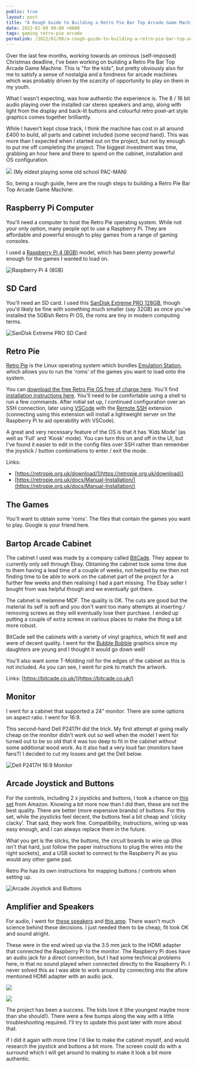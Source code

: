 ```yaml
---
public: true
layout: post
title: "A Rough Guide to Building a Retro Pie Bar Top Arcade Game Machine"
date: 2022-01-09 00:00 +0000
tags: gaming retro-pie arcade
permalink: /2022/01/09/a-rough-guide-to-building-a-retro-pie-bar-top-arcade-game-machine
---
```


Over the last few months, working towards an ominous (self-imposed) Christmas deadline, I've been working on building a Retro Pie Bar Top Arcade Game Machine. This is "for the kids", but pretty obviously also for me to satisfy a sense of nostalgia and a fondness for arcade machines which was probably driven by the scarcity of opportunity to play on them in my youth.

What I wasn't expecting, was how authentic the experience is. The 8 / 16 bit audio playing over the installed car stereo speakers and amp, along with light from the display and back-lit buttons and colourful retro pixel-art style graphics comes together brilliantly.

While I haven't kept close track, I think the machine has cost in all around £400 to build, all parts and cabinet included (some second hand). This was more than I expected when I started out on the project, but not by enough to put me off completing the project. The biggest investment was time, grabbing an hour here and there to spend on the cabinet, installation and OS configuration. 

![](/assets/PXL_20211229_104137270.jpg)
(My eldest playing some old school PAC-MAN)

So, being a rough guide, here are the rough steps to building a Retro Pie Bar Top Arcade Game Machine:

## Raspberry Pi Computer

You'll need a computer to host the Retro Pie operating system. While not your only option, many people opt to use a Raspberry Pi. They are affordable and powerful enough to play games from a range of gaming consoles.

I used a [Raspberry Pi 4 (8GB)](https://amzn.to/33jVFlt) model, which has been plenty powerful enough for the games I wanted to load on.

![Raspberry Pi 4 (8GB)](/assets/Pasted%20image%2020220109222519.png)

## SD Card

You'll need an SD card. I used this [SanDisk Extreme PRO 128GB](https://amzn.to/3f2FN9T), though you'd likely be fine with something much smaller (say 32GB) as once you've installed the 5GBish Retro Pi OS, the roms are tiny in modern computing terms. 

![SanDisk Extreme PRO SD Card](/assets/Pasted%20image%2020220109222622.png)

## Retro Pie

[Retro Pie](https://retropie.org.uk/) is the Linux operating system which bundles [Emulation Station](https://emulationstation.org/), which allows you to run the 'roms' of the games you want to load onto the system.

You can [download the free Retro Pie OS free of charge here](https://retropie.org.uk/download/). You'll find [installation instructions here](https://retropie.org.uk/docs/Manual-Installation/). You'll need to be comfortable using a shell to run a few commands. After initial set up, I continued configuration over an SSH connection, later using [VSCode](https://code.visualstudio.com/) with the [Remote SSH](https://marketplace.visualstudio.com/items?itemName=ms-vscode-remote.remote-ssh) extension (connecting using this extension will install a lightweight server on the Raspberry Pi to aid operability with VSCode).

A great and very necessary feature of the OS is that it has 'Kids Mode' (as well as 'Full' and 'Kiosk' mode).  You can turn this on and off in the UI, but I've found it easier to edit in the config files over SSH rather than remember the joystick / button combinations to enter / exit the mode.

Links:

- [https://retropie.org.uk/download/](https://retropie.org.uk/download/)
- [https://retropie.org.uk/docs/Manual-Installation/](https://retropie.org.uk/docs/Manual-Installation/)

## The Games

You'll want to obtain some 'roms'. The files that contain the games you want to play. Google is your friend here.

## Bartop Arcade Cabinet

The cabinet I used was made by a company called [BitCade](https://bitcade.co.uk/). They appear to currently only sell through Ebay. Obtaining the cabinet took some time due to them having a lead time of a couple of weeks, not helped by me then not finding time to be able to work on the cabinet part of the project for a further few weeks and then realising I had a part missing. The Ebay seller I bought from was helpful though and we eventually got there.

The cabinet is melamine MDF. The quality is OK. The cuts are good but the material its self is soft and you don't want too many attempts at inserting / removing screws as they will eventually lose their purchase. I ended up putting a couple of extra screws in various places to make the thing a bit more robust.

BitCade sell the cabinets with a variety of vinyl graphics, which fit well and were of decent quality. I went for the [Bubble Bobble](https://en.wikipedia.org/wiki/Bubble_Bobble) graphics since my daughters are young and I thought it would go down well!

You'll also want some T-Molding roll for the edges of the cabinet as this is not included. As you can see, I went for pink to match the artwork.

Links: [https://bitcade.co.uk/](https://bitcade.co.uk/)

## Monitor

I went for a cabinet that supported a 24" monitor. There are some options on aspect ratio. I went for 16:9.

This second-hand Dell P2417H did the trick. My first attempt at going really cheap on the monitor didn't work out so well when the model I went for turned out to be so old that it was too deep to fit in the cabinet without some additional wood work. As it also had a very loud fan (monitors have fans?) I decided to cut my losses and get the Dell below. 

![Dell P2417H 16:9 Monitor](/assets/Pasted%20image%2020220109222912.png)

## Arcade Joystick and Buttons

For the controls, including 2 x joysticks and buttons, I took a chance on [this set](https://amzn.to/3JSFIUn) from Amazon. Knowing a bit more now than I did then, these are not the best quality. There are better (more expensive brands) of buttons. For this set, while the joysticks feel decent, the buttons feel a bit cheap and 'clicky clacky'. That said, they work fine. Compatibility, instructions, wiring up was easy enough, and I can always replace them in the future.

What you get is the sticks, the buttons, the circuit boards to wire up (this isn't that hard, just follow the paper instructions to plug the wires into the right sockets), and a USB socket to connect to the Raspberry Pi as you would any other game pad.

Retro Pie has its own instructions for mapping buttons / controls when setting up.

![Arcade Joystick and Buttons](/assets/Pasted%20image%2020220109221425.png)

## Amplifier and Speakers
For audio, I went for [these speakers](https://amzn.to/3t8FVwz) and [this amp](https://amzn.to/31EpwVk). There wasn't much science behind these decisions. I just needed them to be cheap, fit look OK and sound alright.

These were in the end wired up via the 3.5 mm jack to the HDMI adapter that connected the Raspberry Pi to the monitor. The Raspberry Pi does have an audio jack for a direct connection, but I had some technical problems here, in that no sound played when connected directly to the Raspberry Pi. I never solved this as I was able to work around by connecting into the afore mentioned HDMI adapter with an audio jack.

![](/assets/Pasted%20image%2020220109222054.png)


![](/assets/Pasted%20image%2020220109222043.png)

The project has been a success. The kids love it (the youngest maybe more than she should!). There were a few bumps along the way with a little troubleshooting required. I'll try to update this post later with more about that. 

If I did it again with more time I'd like to make the cabinet myself, and would research the joystick and buttons a bit more. The screen could do with a surround which I will get around to making to make it look a bit more authentic.